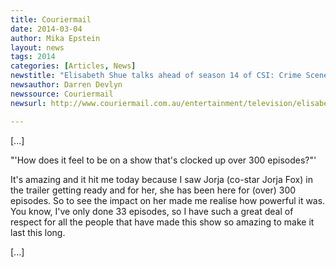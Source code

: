 ```yaml
---
title: Couriermail
date: 2014-03-04
author: Mika Epstein
layout: news
tags: 2014
categories: [Articles, News]
newstitle: "Elisabeth Shue talks ahead of season 14 of CSI: Crime Scene Investigation"
newsauthor: Darren Devlyn  
newssource: Couriermail  
newsurl: http://www.couriermail.com.au/entertainment/television/elisabeth-shue-talks-ahead-of-season-14-of-csi-crime-scene-investigation/story-fnihmoiz-1226845061147  

---
```


[...]

"'How does it feel to be on a show that's clocked up over 300 episodes?"'

It's amazing and it hit me today because I saw Jorja (co-star Jorja Fox) in the trailer getting ready and for her, she has been here for (over) 300 episodes. So to see the impact on her made me realise how powerful it was. You know, I've only done 33 episodes, so I have such a great deal of respect for all the people that have made this show so amazing to make it last this long.

[...]

